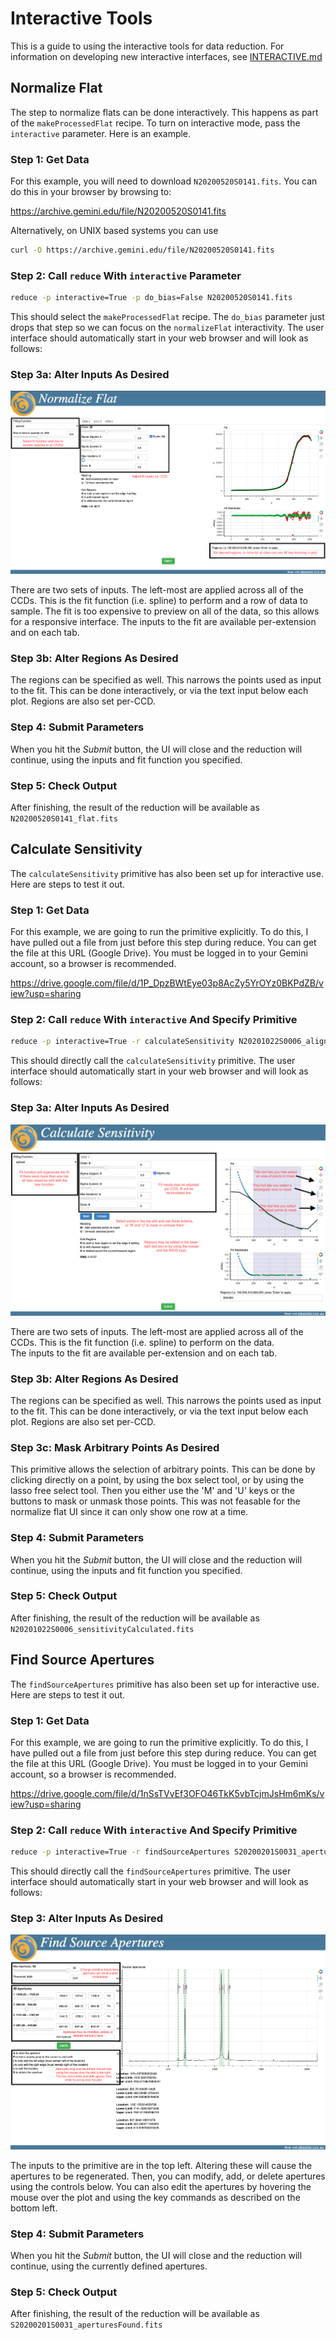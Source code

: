 # Interactive Tools

This is a guide to using the interactive tools for data reduction.
For information on developing new interactive interfaces, see
[INTERACTIVE.md](INTERACTIVE.md)

## Normalize Flat

The step to normalize flats can be done interactively.  This happens
as part of the `makeProcessedFlat` recipe.  To turn on interactive mode,
pass the `interactive` parameter.  Here is an example.

### Step 1: Get Data

For this example, you will need to download `N20200520S0141.fits`.  You
can do this in your browser by browsing to:

<https://archive.gemini.edu/file/N20200520S0141.fits>

Alternatively, on UNIX based systems you can use

```bash
curl -O https://archive.gemini.edu/file/N20200520S0141.fits
```

### Step 2: Call `reduce` With `interactive` Parameter

```bash
reduce -p interactive=True -p do_bias=False N20200520S0141.fits
```

This should select the `makeProcessedFlat` recipe.  The `do_bias` parameter
just drops that step so we can focus on the `normalizeFlat` interactivity.
The user interface should automatically start in your web browser and will
look as follows:

### Step 3a: Alter Inputs As Desired

![Normalize Flat Input Descriptions](docs/NormalizeFlatInputCallouts.png)

There are two sets of inputs.  The left-most are applied across all of the
CCDs.  This is the fit function (i.e. spline) to perform and a row of data to sample.
The fit is too expensive to preview on all of the data, so this allows for
a responsive interface.  The inputs to the fit are available per-extension
and on each tab.

### Step 3b: Alter Regions As Desired

The regions can be specified as well.  This narrows the points used as input
to the fit.  This can be done interactively, or via the text input below 
each plot.  Regions are also set per-CCD.

### Step 4: Submit Parameters

When you hit the *Submit* button, the UI will close and the reduction will
continue, using the inputs and fit function you specified.

### Step 5: Check Output

After finishing, the result of the reduction will be available as 
`N20200520S0141_flat.fits`

## Calculate Sensitivity

The `calculateSensitivity` primitive has also been set up for interactive
use.  Here are steps to test it out.

### Step 1: Get Data

For this example, we are going to run the primitive explicitly.  To do this,
I have pulled out a file from just before this step during reduce.  You can
get the file at this URL (Google Drive).  You must be logged in to your 
Gemini account, so a browser is recommended.

<https://drive.google.com/file/d/1P_DpzBWtEye03p8AcZy5YrOYz0BKPdZB/view?usp=sharing>


### Step 2: Call `reduce` With `interactive` And Specify Primitive

```bash
reduce -p interactive=True -r calculateSensitivity N20201022S0006_align.fits
```

This should directly call the `calculateSensitivity` primitive.
The user interface should automatically start in your web browser and will
look as follows:

### Step 3a: Alter Inputs As Desired

![Calculate Sensitivity Visualizer](docs/CalculateSensitivityCallouts.png)

There are two sets of inputs.  The left-most are applied across all of the
CCDs.  This is the fit function (i.e. spline) to perform on the data.  
The inputs to the fit are available per-extension
and on each tab.

### Step 3b: Alter Regions As Desired

The regions can be specified as well.  This narrows the points used as input
to the fit.  This can be done interactively, or via the text input below 
each plot.  Regions are also set per-CCD.

### Step 3c: Mask Arbitrary Points As Desired

This primitive allows the selection of arbitrary points.  This can be done
by clicking directly on a point, by using the box select tool, or by using the
lasso free select tool.  Then you either use the 'M' and 'U' keys or the 
buttons to mask or unmask those points.  This was not feasable for the
normalize flat UI since it can only show one row at a time.

### Step 4: Submit Parameters

When you hit the *Submit* button, the UI will close and the reduction will
continue, using the inputs and fit function you specified.

### Step 5: Check Output

After finishing, the result of the reduction will be available as 
`N20201022S0006_sensitivityCalculated.fits`

## Find Source Apertures

The `findSourceApertures` primitive has also been set up for interactive
use.  Here are steps to test it out.

### Step 1: Get Data

For this example, we are going to run the primitive explicitly.  To do this,
I have pulled out a file from just before this step during reduce.  You can
get the file at this URL (Google Drive).  You must be logged in to your 
Gemini account, so a browser is recommended.

<https://drive.google.com/file/d/1nSsTVvEf3OFO46TkK5vbTcjmJsHm6mKs/view?usp=sharing>


### Step 2: Call `reduce` With `interactive` And Specify Primitive

```bash
reduce -p interactive=True -r findSourceApertures S20200201S0031_aperturesTraced.fits
```

This should directly call the `findSourceApertures` primitive.
The user interface should automatically start in your web browser and will
look as follows:

### Step 3: Alter Inputs As Desired

![Find Source Apertures Visualizer](docs/FindSourceAperturesCallouts.png)

The inputs to the primitive are in the top left.  Altering these will cause the
apertures to be regenerated.  Then, you can modify, add, or delete apertures using
the controls below.  You can also edit the apertures by hovering the mouse over 
the plot and using the key commands as described on the bottom left.

### Step 4: Submit Parameters

When you hit the *Submit* button, the UI will close and the reduction will
continue, using the currently defined apertures.

### Step 5: Check Output

After finishing, the result of the reduction will be available as 
`S20200201S0031_aperturesFound.fits`
